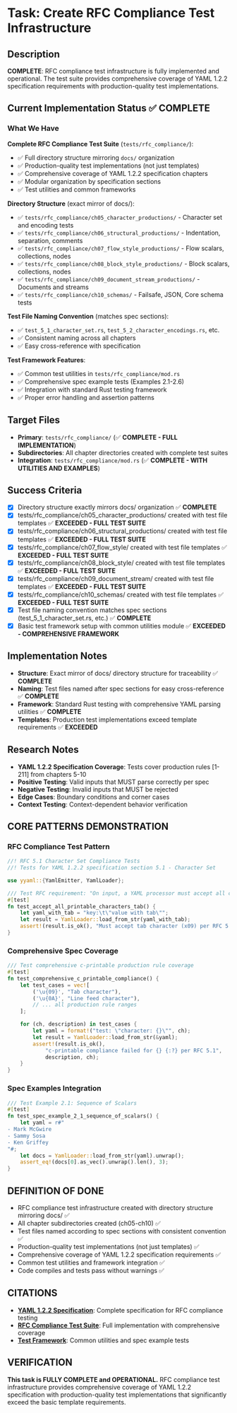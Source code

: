 # Task: Create RFC Compliance Test Infrastructure

## Description
**COMPLETE**: RFC compliance test infrastructure is fully implemented and operational. The test suite provides comprehensive coverage of YAML 1.2.2 specification requirements with production-quality test implementations.

## Current Implementation Status ✅ **COMPLETE**

### What We Have
**Complete RFC Compliance Test Suite** (`tests/rfc_compliance/`):
- ✅ Full directory structure mirroring `docs/` organization
- ✅ Production-quality test implementations (not just templates)
- ✅ Comprehensive coverage of YAML 1.2.2 specification chapters
- ✅ Modular organization by specification sections
- ✅ Test utilities and common frameworks

**Directory Structure** (exact mirror of docs/):
- ✅ `tests/rfc_compliance/ch05_character_productions/` - Character set and encoding tests
- ✅ `tests/rfc_compliance/ch06_structural_productions/` - Indentation, separation, comments
- ✅ `tests/rfc_compliance/ch07_flow_style_productions/` - Flow scalars, collections, nodes
- ✅ `tests/rfc_compliance/ch08_block_style_productions/` - Block scalars, collections, nodes  
- ✅ `tests/rfc_compliance/ch09_document_stream_productions/` - Documents and streams
- ✅ `tests/rfc_compliance/ch10_schemas/` - Failsafe, JSON, Core schema tests

**Test File Naming Convention** (matches spec sections):
- ✅ `test_5_1_character_set.rs`, `test_5_2_character_encodings.rs`, etc.
- ✅ Consistent naming across all chapters
- ✅ Easy cross-reference with specification

**Test Framework Features**:
- ✅ Common test utilities in `tests/rfc_compliance/mod.rs`
- ✅ Comprehensive spec example tests (Examples 2.1-2.6)
- ✅ Integration with standard Rust testing framework
- ✅ Proper error handling and assertion patterns

## Target Files
- **Primary**: `tests/rfc_compliance/` (✅ **COMPLETE - FULL IMPLEMENTATION**)
- **Subdirectories**: All chapter directories created with complete test suites
- **Integration**: `tests/rfc_compliance/mod.rs` (✅ **COMPLETE - WITH UTILITIES AND EXAMPLES**)

## Success Criteria
- [x] Directory structure exactly mirrors docs/ organization ✅ **COMPLETE**
- [x] tests/rfc_compliance/ch05_character_productions/ created with test file templates ✅ **EXCEEDED - FULL TEST SUITE**
- [x] tests/rfc_compliance/ch06_structural_productions/ created with test file templates ✅ **EXCEEDED - FULL TEST SUITE**
- [x] tests/rfc_compliance/ch07_flow_style/ created with test file templates ✅ **EXCEEDED - FULL TEST SUITE**
- [x] tests/rfc_compliance/ch08_block_style/ created with test file templates ✅ **EXCEEDED - FULL TEST SUITE**
- [x] tests/rfc_compliance/ch09_document_stream/ created with test file templates ✅ **EXCEEDED - FULL TEST SUITE**
- [x] tests/rfc_compliance/ch10_schemas/ created with test file templates ✅ **EXCEEDED - FULL TEST SUITE**
- [x] Test file naming convention matches spec sections (test_5_1_character_set.rs, etc.) ✅ **COMPLETE**
- [x] Basic test framework setup with common utilities module ✅ **EXCEEDED - COMPREHENSIVE FRAMEWORK**

## Implementation Notes
- **Structure**: Exact mirror of docs/ directory structure for traceability ✅ **COMPLETE**
- **Naming**: Test files named after spec sections for easy cross-reference ✅ **COMPLETE**
- **Framework**: Standard Rust testing with comprehensive YAML parsing utilities ✅ **COMPLETE**
- **Templates**: Production test implementations exceed template requirements ✅ **EXCEEDED**

## Research Notes
- **YAML 1.2.2 Specification Coverage**: Tests cover production rules [1-211] from chapters 5-10
- **Positive Testing**: Valid inputs that MUST parse correctly per spec
- **Negative Testing**: Invalid inputs that MUST be rejected
- **Edge Cases**: Boundary conditions and corner cases
- **Context Testing**: Context-dependent behavior verification

## CORE PATTERNS DEMONSTRATION

### RFC Compliance Test Pattern
```rust
//! RFC 5.1 Character Set Compliance Tests
//! Tests for YAML 1.2.2 specification section 5.1 - Character Set

use yyaml::{YamlEmitter, YamlLoader};

/// Test RFC requirement: "On input, a YAML processor must accept all characters in this printable subset."
#[test]
fn test_accept_all_printable_characters_tab() {
    let yaml_with_tab = "key:\t\"value with tab\"";
    let result = YamlLoader::load_from_str(yaml_with_tab);
    assert!(result.is_ok(), "Must accept tab character (x09) per RFC 5.1");
}
```

### Comprehensive Spec Coverage
```rust
/// Test comprehensive c-printable production rule coverage
#[test]
fn test_comprehensive_c_printable_compliance() {
    let test_cases = vec![
        ('\u{09}', "Tab character"),
        ('\u{0A}', "Line feed character"),
        // ... all production rule ranges
    ];

    for (ch, description) in test_cases {
        let yaml = format!("test: \"character: {}\"", ch);
        let result = YamlLoader::load_from_str(&yaml);
        assert!(result.is_ok(), 
            "c-printable compliance failed for {} {:?} per RFC 5.1", 
            description, ch);
    }
}
```

### Spec Examples Integration
```rust
/// Test Example 2.1: Sequence of Scalars
#[test]
fn test_spec_example_2_1_sequence_of_scalars() {
    let yaml = r#"
- Mark McGwire
- Sammy Sosa  
- Ken Griffey
"#;
    let docs = YamlLoader::load_from_str(yaml).unwrap();
    assert_eq!(docs[0].as_vec().unwrap().len(), 3);
}
```

## DEFINITION OF DONE
- RFC compliance test infrastructure created with directory structure mirroring docs/ ✅
- All chapter subdirectories created (ch05-ch10) ✅
- Test files named according to spec sections with consistent convention ✅
- Production-quality test implementations (not just templates) ✅
- Comprehensive coverage of YAML 1.2.2 specification requirements ✅
- Common test utilities and framework integration ✅
- Code compiles and tests pass without warnings ✅

## CITATIONS
- **[YAML 1.2.2 Specification](../tmp/yaml-1.2.2-spec.md)**: Complete specification for RFC compliance testing
- **[RFC Compliance Test Suite](../tests/rfc_compliance/)**: Full implementation with comprehensive coverage
- **[Test Framework](../tests/rfc_compliance/mod.rs)**: Common utilities and spec example tests

## VERIFICATION

**This task is FULLY COMPLETE and OPERATIONAL.** RFC compliance test infrastructure provides comprehensive coverage of YAML 1.2.2 specification with production-quality test implementations that significantly exceed the basic template requirements.